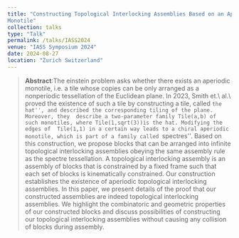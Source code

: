 ```yaml
---
title: "Constructing Topological Interlocking Assemblies Based on an Aperiodic
Monotile"
collection: talks
type: "Talk"
permalink: /talks/IASS2024
venue: "IASS Symposium 2024"
date: 2024-08-27
location: "Zurich Switzerland"
---
```


> __Abstract__:The einstein problem asks whether there exists an aperiodic monotile, i.e. a tile whose copies can be only arranged
> as a nonperiodic tessellation of the Euclidean plane. In 2023, Smith et.\ al.\ proved the existence of such a tile 
> by constructing a tile, called ``the hat'', and described the corresponding tiling of the plane. Moreover, they 
> describe a two-parameter family Tile(a,b) of such monotiles, where Tile(1,sqrt(3))is the hat. Modifying the edges of 
> Tile(1,1) in a certain way leads to a chiral aperiodic monotile, which is part of a family called ``spectres''. Based
> on this construction, we propose blocks that can be arranged into infinite topological interlocking assemblies obeying
> the same assembly rule as the spectre tessellation. A topological interlocking assembly is an assembly of blocks that
> is constrained by a fixed frame such that each set of blocks is kinematically constrained. Our construction establishes
> the existence of aperiodic topological interlocking assemblies. In this paper, we present details of the proof that our
> constructed assemblies are indeed topological interlocking assemblies. We highlight the combinatoric and geometric 
> properties of our constructed blocks and discuss possibilities of constructing our topological interlocking assemblies
> without causing any collision of blocks during assembly.

